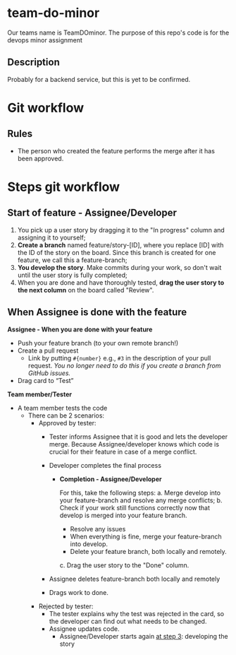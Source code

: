 # team-do-minor
Our teams name is TeamDOminor. The purpose of this repo's code is for the devops minor assignment

## Description
Probably for a backend service, but this is yet to be confirmed.


# Git workflow

## **Rules**

- The person who created the feature performs the merge after it has been approved.

# Steps git workflow

## **Start of feature - Assignee/Developer**

1. You pick up a user story by dragging it to the "In progress" column and assigning it to yourself;
2. **Create a branch** named feature/story-[ID], where you replace [ID] with the ID of the story on the board. Since this branch is created for one feature, we call this a feature-branch;
3. **You develop the story**. Make commits during your work, so don't wait until the user story is fully completed;
4. When you are done and have thoroughly tested, **drag the user story to the next column** on the board called "Review".

## **When Assignee is done with the feature**

**Assignee - When you are done with your feature**

- Push your feature branch (to your own remote branch!)
- Create a pull request
	- Link by putting `#{number}` e.g., `#3` in the description of your pull request. *You no longer need to do this if you create a branch from GitHub issues.*
- Drag card to “Test”

**Team member/Tester**

- A team member tests the code
	- There can be 2 scenarios:
		- Approved by tester:
			- Tester informs Assignee that it is good and lets the developer merge. Because Assignee/developer knows which code is crucial for their feature in case of a merge conflict.
			- Developer completes the final process
				- **Completion - Assignee/Developer**

					For this, take the following steps:
					a. Merge develop into your feature-branch and resolve any merge conflicts;
					b. Check if your work still functions correctly now that develop is merged into your feature branch.

					- Resolve any issues
					- When everything is fine, merge your feature-branch into develop.
					- Delete your feature branch, both locally and remotely.

					c. Drag the user story to the "Done" column.

			- Assignee deletes feature-branch both locally and remotely
			- Drags work to done.
		- Rejected by tester:
			- The tester explains why the test was rejected in the card, so the developer can find out what needs to be changed.
			- Assignee updates code.
				- Assignee/Developer starts again [at step 3](https://www.notion.so/Team-12-Gitflow-1-10c448205bbe806cafcef83d1f6d7738?pvs=21): developing the story

